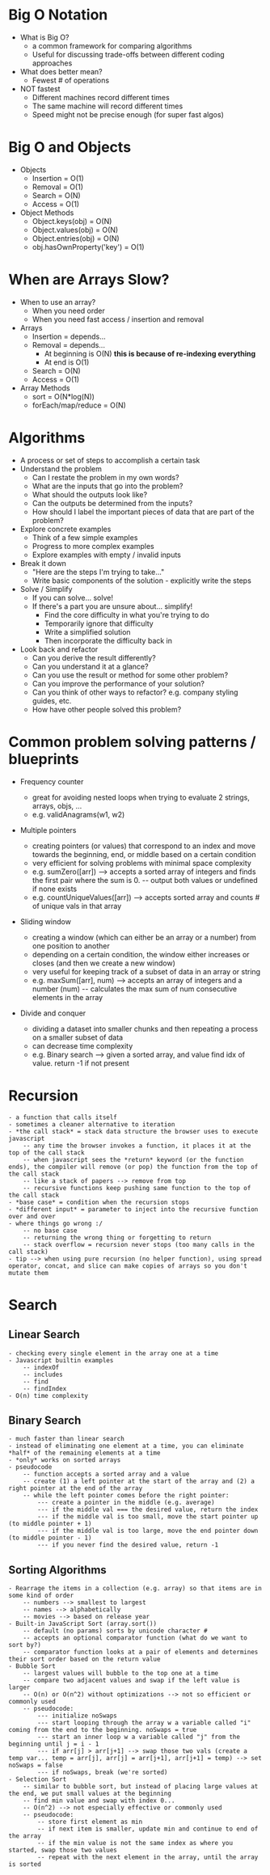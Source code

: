 # Big O Notation 
- What is Big O? 
    - a common framework for comparing algorithms
    - Useful for discussing trade-offs between different coding approaches
- What does better mean?
    - Fewest # of operations
- NOT fastest
    - Different machines record different times
    - The same machine will record different times
    - Speed might not be precise enough (for super fast algos)

# Big O and Objects
- Objects
    - Insertion = O(1)
    - Removal = O(1)
    - Search = O(N)
    - Access = O(1)
- Object Methods
    - Object.keys(obj) = O(N)
    - Object.values(obj) = O(N)
    - Object.entries(obj) = O(N)
    - obj.hasOwnProperty('key') = O(1)

# When are Arrays Slow?
- When to use an array?
    - When you need order
    - When you need fast access / insertion and removal
- Arrays
    - Insertion = depends... 
    - Removal = depends...
        - At beginning is O(N) **this is because of re-indexing everything**
        - At end is O(1)
    - Search = O(N)
    - Access = O(1)
- Array Methods
    - sort = O(N*log(N))
    - forEach/map/reduce = O(N)

# Algorithms
- A process or set of steps to accomplish a certain task
- Understand the problem
    - Can I restate the problem in my own words?
    - What are the inputs that go into the problem?
    - What should the outputs look like?
    - Can the outputs be determined from the inputs?
    - How should I label the important pieces of data that are part of the problem? 
- Explore concrete examples
    - Think of a few simple examples
    - Progress to more complex examples
    - Explore examples with empty / invalid inputs
- Break it down
    - "Here are the steps I'm trying to take..."
    - Write basic components of the solution - explicitly write the steps
- Solve / Simplify
    - If you can solve... solve!
    - If there's a part you are unsure about... simplify!
        - Find the core difficulty in what you're trying to do
        - Temporarily ignore that difficulty
        - Write a simplified solution
        - Then incorporate the difficulty back in
- Look back and refactor
    - Can you derive the result differently?
    - Can you understand it at a glance?
    - Can you use the result or method for some other problem?
    - Can you improve the performance of your solution?
    - Can you think of other ways to refactor? e.g. company styling guides, etc.
    - How have other people solved this problem?

# Common problem solving patterns / blueprints
- Frequency counter
    - great for avoiding nested loops when trying to evaluate 2 strings, arrays, objs, ...
    - e.g. validAnagrams(w1, w2)

- Multiple pointers 
    - creating pointers (or values) that correspond to an index and move towards the beginning, end, or middle based on a certain condition
    - very efficient for solving problems with minimal space complexity
    - e.g. sumZero([arr]) --> accepts a sorted array of integers and finds the first pair where the sum is 0. 
        -- output both values or undefined if none exists
    - e.g. countUniqueValues([arr]) --> accepts sorted array and counts # of unique vals in that array

- Sliding window
    - creating a window (which can either be an array or a number) from one position to another
    - depending on a certain condition, the window either increases or closes (and then we create a new window)
    - very useful for keeping track of a subset of data in an array or string
    - e.g. maxSum([arr], num) --> accepts an array of integers and a number (num) 
        -- calculates the max sum of num consecutive elements in the array

- Divide and conquer
    - dividing a dataset into smaller chunks and then repeating a process on a smaller subset of data
    - can decrease time complexity
    - e.g. Binary search --> given a sorted array, and value find idx of value. return -1 if not present

# Recursion
    - a function that calls itself
    - sometimes a cleaner alternative to iteration
    - *the call stack* = stack data structure the browser uses to execute javascript
        -- any time the browser invokes a function, it places it at the top of the call stack
        -- when javascript sees the *return* keyword (or the function ends), the compiler will remove (or pop) the function from the top of the call stack
        -- like a stack of papers --> remove from top
        -- recursive functions keep pushing same function to the top of the call stack
    - *base case* = condition when the recursion stops
    - *different input* = parameter to inject into the recursive function over and over
    - where things go wrong :/
        -- no base case
        -- returning the wrong thing or forgetting to return
        -- stack overflow = recursion never stops (too many calls in the call stack)
    - tip --> when using pure recursion (no helper function), using spread operator, concat, and slice can make copies of arrays so you don't mutate them 

# Search
## Linear Search
    - checking every single element in the array one at a time
    - Javascript builtin examples
        -- indexOf
        -- includes
        -- find
        -- findIndex
    - O(n) time complexity
## Binary Search
    - much faster than linear search
    - instead of eliminating one element at a time, you can eliminate *half* of the remaining elements at a time
    - *only* works on sorted arrays
    - pseudocode
        -- function accepts a sorted array and a value
        -- create (1) a left pointer at the start of the array and (2) a right pointer at the end of the array
        -- while the left pointer comes before the right pointer:
            --- create a pointer in the middle (e.g. average)
            --- if the middle val === the desired value, return the index
            --- if the middle val is too small, move the start pointer up (to middle pointer + 1)
            --- if the middle val is too large, move the end pointer down (to middle pointer - 1)
            --- if you never find the desired value, return -1

## Sorting Algorithms
    - Rearrage the items in a collection (e.g. array) so that items are in some kind of order
        -- numbers --> smallest to largest
        -- names --> alphabetically
        -- movies --> based on release year
    - Built-in JavaScript Sort (array.sort())
        -- default (no params) sorts by unicode character #
        -- accepts an optional comparator function (what do we want to sort by?)
        -- comparator function looks at a pair of elements and determines their sort order based on the return value
    - Bubble Sort
        -- largest values will bubble to the top one at a time
        -- compare two adjacent values and swap if the left value is larger
        -- O(n) or O(n^2) without optimizations --> not so efficient or commonly used
        -- pseudocode:
            --- initialize noSwaps
            --- start looping through the array w a variable called "i" coming from the end to the beginning. noSwaps = true
            --- start an inner loop w a variable called "j" from the beginning until j = i - 1
            --- if arr[j] > arr[j+1] --> swap those two vals (create a temp var... temp = arr[j], arr[j] = arr[j+1], arr[j+1] = temp) --> set noSwaps = false
            --- if noSwaps, break (we're sorted)
    - Selection Sort
        -- similar to bubble sort, but instead of placing large values at the end, we put small values at the beginning
        -- find min value and swap with index 0... 
        -- O(n^2) --> not especially effective or commonly used
        -- pseudocode:
            -- store first element as min
            -- if next item is smaller, update min and continue to end of the array
            -- if the min value is not the same index as where you started, swap those two values
            -- repeat with the next element in the array, until the array is sorted


    

